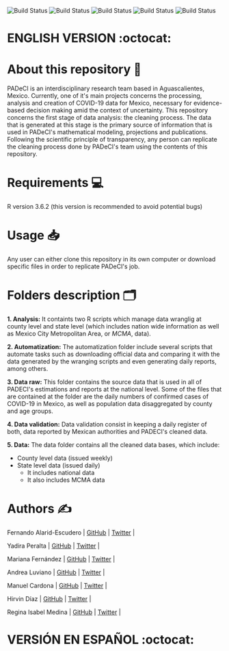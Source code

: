 ![Build Status](https://img.shields.io/github/issues/PADeCI/covid19-mx-data)
![Build Status](https://img.shields.io/github/forks/PADeCI/covid19-mx-data)
![Build Status](https://img.shields.io/github/stars/PADeCI/covid19-mx-data)
![Build Status](https://img.shields.io/github/license/PADeCI/covid19-mx-data)
![Build Status](https://img.shields.io/twitter/url?style=social)

# ENGLISH VERSION :octocat:
# About this repository :open_book:
PADeCI is an interdisciplinary research team based in Aguascalientes, Mexico. Currently, one of it's main projects concerns the processing, analysis and creation of COVID-19 data for Mexico, necessary for evidence-based decision making amid the context of uncertainty. This repository concerns the first stage of data analysis: the cleaning process. The data that is generated at this stage is the primary source of information that is used in PADeCI's mathematical modeling,  projections and publications. Following the scientific principle of transparency, any person can replicate the cleaning process done by PADeCI's team using the contents of this repository. 

# Requirements :computer:
R version 3.6.2 (this version is recommended to avoid potential bugs) 

# Usage :inbox_tray:
Any user can either clone this repository in its own computer or download specific files in order to replicate PADeCI's job.

# Folders description :card_index_dividers:
**1. Analysis:** It containts two R scripts which manage data wranglig at county level and state level (which includes nation wide information as well as Mexico City Metropolitan Area, or _MCMA_, data). 

**2. Automatization:** The automatization folder include several scripts that automate tasks such as downloading official data and comparing it with the data generated by the wranging scripts and even generating daily reports, among others.  

**3. Data raw:** This folder contains the source data that is used in all of PADECI's estimations and reports at the national level. Some of the files that are contained at the folder are the daily numbers of confirmed cases of COVID-19 in Mexico, as well as population data disaggregated by county and age groups. 

**4. Data validation:** Data validation consist in keeping a daily register of both, data reported by Mexican authorities and PADECI's cleaned data.  

**5. Data:** The data folder contains all the cleaned data bases, which include: 
- County level data (issued weekly) 
- State level data (issued daily) 
  - It includes national data
  - It also includes MCMA data

# Authors :writing_hand:
Fernando Alarid-Escudero   | [GitHub](https://github.com/feralaes) | [Twitter](https://twitter.com/feralaes) |

Yadira Peralta             | [GitHub](https://github.com/yadira-peralta) | [Twitter](https://twitter.com/YadiraPerTor) |

Mariana Fernández          | [GitHub](https://github.com/marianafdz465) | [Twitter](https://twitter.com/marianafdz_97) |

Andrea Luviano             | [GitHub](https://github.com/AndreaLuviano) | [Twitter](https://twitter.com/AndreaLuviano) |

Manuel Cardona             | [GitHub](https://github.com/manucardona) | [Twitter](https://twitter.com/ManiArias) |

Hirvin Díaz                | [GitHub](https://github.com/HirvinDiaz) | [Twitter](https://twitter.com/HazaelDiaz93) |

Regina Isabel Medina       | [GitHub](https://github.com/RMedina19) | [Twitter](https://twitter.com/regi_medina) |


# VERSIÓN EN ESPAÑOL :octocat:


